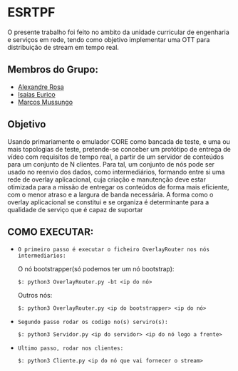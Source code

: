 # ESRTPF

  O presente trabalho foi feito no ambito da unidade curricular de engenharia e serviços em rede, tendo como objetivo implementar uma OTT para distribuição de stream em tempo real.

## Membros do Grupo:

* [Alexandre Rosa](https://github.com/Alebep/)
* [Isaías Eurico](https://github.com/isaiaseurico)
* [Marcos Mussungo](https://github.com/Firewall-Shodan)

## Objetivo

Usando primariamente o emulador CORE como bancada de teste, e uma ou mais topologias de teste, pretende-se conceber um
protótipo de entrega de vídeo com requisitos de tempo real, a partir de um servidor de conteúdos para um conjunto de
N clientes. Para tal, um conjunto de nós pode ser usado no reenvio dos dados, como intermediários, formando entre si uma rede
de overlay aplicacional, cuja criação e manutenção deve estar otimizada para a missão de entregar os conteúdos de forma mais eficiente, com o menor atraso e a largura de banda necessária. A forma como o overlay aplicacional se constitui e se organiza é determinante para a qualidade de serviço que é capaz de suportar

## COMO EXECUTAR:
  
  - `O primeiro passo é executar o ficheiro OverlayRouter nos nós intermediarios:`

      O nó bootstrapper(só podemos ter um nó bootstrap):
  
        $: python3 OverlayRouter.py -bt <ip do nó>
    Outros nós:
  
        $: python3 OverlayRouter.py <ip do bootstrapper> <ip do nó>
  - `Segundo passo rodar os codigo no(s) serviro(s):`
 
  
        $: python3 Servidor.py <ip do servidor> <ip do nó logo a frente>
  
  - `Ultimo passo, rodar nos clientes:`
  
  
        $: python3 Cliente.py <ip do nó que vai fornecer o stream>
